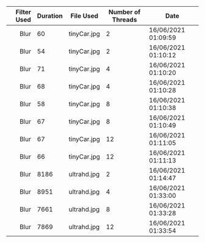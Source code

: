 | Filter Used | Duration | File Used| Number of Threads | Date |
| -----------------:| ---- |----------- |----------- | ---------- |
| Blur |60 | tinyCar.jpg | 2 | 16/06/2021 01:09:59 |
| Blur |54 | tinyCar.jpg | 2 | 16/06/2021 01:10:12 |
| Blur |71 | tinyCar.jpg | 4 | 16/06/2021 01:10:20 |
| Blur |68 | tinyCar.jpg | 4 | 16/06/2021 01:10:28 |
| Blur |58 | tinyCar.jpg | 8 | 16/06/2021 01:10:38 |
| Blur |67 | tinyCar.jpg | 8 | 16/06/2021 01:10:49 |
| Blur |67 | tinyCar.jpg | 12 | 16/06/2021 01:11:05 |
| Blur |66 | tinyCar.jpg | 12 | 16/06/2021 01:11:13 |
| Blur |8186 | ultrahd.jpg | 2 | 16/06/2021 01:14:47 |
| Blur |8951 | ultrahd.jpg | 4 | 16/06/2021 01:33:00 |
| Blur |7661 | ultrahd.jpg | 8 | 16/06/2021 01:33:28 |
| Blur |7869 | ultrahd.jpg | 12 | 16/06/2021 01:33:54 |